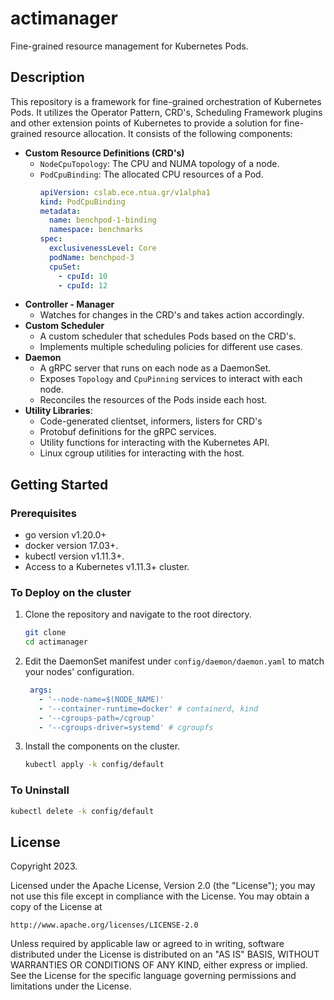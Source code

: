 # actimanager

Fine-grained resource management for Kubernetes Pods.

## Description

This repository is a framework for fine-grained orchestration of Kubernetes Pods. It utilizes the Operator Pattern, CRD's, Scheduling Framework plugins and other extension points of Kubernetes to provide a solution for fine-grained resource allocation. It consists of the following components:

- **Custom Resource Definitions (CRD's)**
    - `NodeCpuTopology`: The CPU and NUMA topology of a node.
    - `PodCpuBinding`: The allocated CPU resources of a Pod.
      ```yaml
      apiVersion: cslab.ece.ntua.gr/v1alpha1
      kind: PodCpuBinding
      metadata:
        name: benchpod-1-binding
        namespace: benchmarks
      spec:
        exclusivenessLevel: Core
        podName: benchpod-3
        cpuSet:
          - cpuId: 10
          - cpuId: 12
      ```
- **Controller - Manager**
    - Watches for changes in the CRD's and takes action accordingly.
- **Custom Scheduler**
  - A custom scheduler that schedules Pods based on the CRD's.
  - Implements multiple scheduling policies for different use cases.
- **Daemon**
    - A gRPC server that runs on each node as a DaemonSet.
    - Exposes `Topology` and `CpuPinning` services to interact with each node.
    - Reconciles the resources of the Pods inside each host.
- **Utility Libraries**:
    - Code-generated clientset, informers, listers for CRD's
    - Protobuf definitions for the gRPC services.
    - Utility functions for interacting with the Kubernetes API.
    - Linux cgroup utilities for interacting with the host.


## Getting Started

### Prerequisites
- go version v1.20.0+
- docker version 17.03+.
- kubectl version v1.11.3+.
- Access to a Kubernetes v1.11.3+ cluster.

### To Deploy on the cluster

1. Clone the repository and navigate to the root directory.

    ```sh
    git clone
    cd actimanager
    ```
2. Edit the DaemonSet manifest under `config/daemon/daemon.yaml` to match your nodes' configuration.
    
    ```yaml
     args:
       - '--node-name=$(NODE_NAME)'
       - '--container-runtime=docker' # containerd, kind
       - '--cgroups-path=/cgroup'
       - '--cgroups-driver=systemd' # cgroupfs
    ```
3. Install the components on the cluster.

    ```sh
    kubectl apply -k config/default
    ```

### To Uninstall

```sh
kubectl delete -k config/default
```

## License

Copyright 2023.

Licensed under the Apache License, Version 2.0 (the "License");
you may not use this file except in compliance with the License.
You may obtain a copy of the License at

    http://www.apache.org/licenses/LICENSE-2.0

Unless required by applicable law or agreed to in writing, software
distributed under the License is distributed on an "AS IS" BASIS,
WITHOUT WARRANTIES OR CONDITIONS OF ANY KIND, either express or implied.
See the License for the specific language governing permissions and
limitations under the License.

